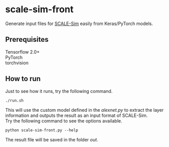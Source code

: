 # scale-sim-front
Generate input files for [SCALE-Sim](https://github.com/ARM-software/SCALE-Sim) easily from Keras/PyTorch models.  

## Prerequisites
Tensorflow 2.0+  
PyTorch  
torchvision  

## How to run
Just to see how it runs, try the following command.
```
./run.sh
```
This will use the custom model defined in the _alexnet.py_ to extract the layer information and outputs the result as an input format of SCALE-Sim.  
Try the following command to see the options available.
```
python scale-sim-front.py --help
```

The result file will be saved in the folder _out_.
